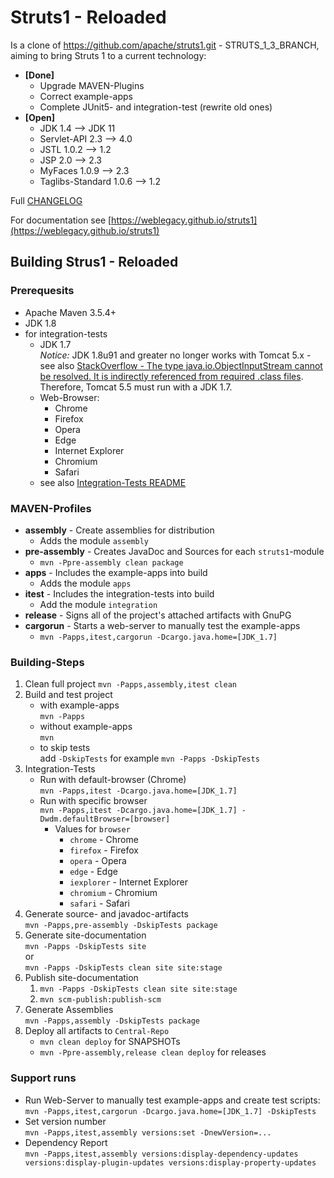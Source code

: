 # Struts1 - Reloaded

Is a clone of <https://github.com/apache/struts1.git> - STRUTS_1_3_BRANCH, aiming to bring Struts 1 to a current technology:

* **[Done]**
  * Upgrade MAVEN-Plugins
  * Correct example-apps
  * Complete JUnit5- and integration-test (rewrite old ones)
* **[Open]**
  * JDK 1.4 --> JDK 11
  * Servlet-API 2.3 --> 4.0
  * JSTL 1.0.2 --> 1.2
  * JSP 2.0 --> 2.3
  * MyFaces 1.0.9 --> 2.3
  * Taglibs-Standard 1.0.6 --> 1.2

Full [CHANGELOG](CHANGELOG.md)

For documentation see [https://weblegacy.github.io/struts1](https://weblegacy.github.io/struts1)

## Building Strus1 - Reloaded

### Prerequesits

* Apache Maven 3.5.4\+
* JDK 1.8
* for integration-tests
  * JDK 1.7  
    *Notice:*
    JDK 1.8u91 and greater no longer works with Tomcat 5.x - see also [StackOverflow - The type java.io.ObjectInputStream cannot be resolved. It is indirectly referenced from required .class files](https://stackoverflow.com/questions/36963248/the-type-java-io-objectinputstream-cannot-be-resolved-it-is-indirectly-referenc/38444118).
    Therefore, Tomcat 5.5 must run with a JDK 1.7.
  * Web-Browser:
    * Chrome
    * Firefox
    * Opera
    * Edge
    * Internet Explorer
    * Chromium
    * Safari
  * see also [Integration-Tests README](integration/apps-it-selenium/README.md)

### MAVEN-Profiles

* **assembly** - Create assemblies for distribution
  * Adds the module `assembly`
* **pre-assembly** - Creates JavaDoc and Sources for each `struts1`-module
  * `mvn -Ppre-assembly clean package`
* **apps** - Includes the example-apps into build
  * Adds the module `apps`
* **itest** - Includes the integration-tests into build
  * Add the module `integration`
* **release** - Signs all of the project's attached artifacts with GnuPG
* **cargorun** - Starts a web-server to manually test the example-apps
  * `mvn -Papps,itest,cargorun -Dcargo.java.home=[JDK_1.7]`

### Building-Steps

1. Clean full project
   `mvn -Papps,assembly,itest clean`
2. Build and test project
   * with example-apps  
     `mvn -Papps`
   * without example-apps  
     `mvn`
   * to skip tests  
     add `-DskipTests` for example `mvn -Papps -DskipTests`
3. Integration-Tests
   * Run with default-browser (Chrome)  
     `mvn -Papps,itest -Dcargo.java.home=[JDK_1.7]`
   * Run with specific browser  
     `mvn -Papps,itest -Dcargo.java.home=[JDK_1.7] -Dwdm.defaultBrowser=[browser]`
     * Values for `browser`
       * `chrome` - Chrome
       * `firefox` - Firefox
       * `opera` - Opera
       * `edge` - Edge
       * `iexplorer` - Internet Explorer
       * `chromium` - Chromium
       * `safari` - Safari
4. Generate source- and javadoc-artifacts  
   `mvn -Papps,pre-assembly -DskipTests package`
5. Generate site-documentation  
   `mvn -Papps -DskipTests site`  
   or  
   `mvn -Papps -DskipTests clean site site:stage`
6. Publish site-documentation  
   1. `mvn -Papps -DskipTests clean site site:stage`
   2. `mvn scm-publish:publish-scm`
7. Generate Assemblies  
   `mvn -Papps,assembly -DskipTests package`
8. Deploy all artifacts to `Central-Repo`  
   * `mvn clean deploy` for SNAPSHOTs
   * `mvn -Ppre-assembly,release clean deploy` for releases

### Support runs

* Run Web-Server to manually test example-apps and create test scripts:  
  `mvn -Papps,itest,cargorun -Dcargo.java.home=[JDK_1.7] -DskipTests`
* Set version number  
  `mvn -Papps,itest,assembly versions:set -DnewVersion=...`
* Dependency Report  
  `mvn -Papps,itest,assembly versions:display-dependency-updates versions:display-plugin-updates versions:display-property-updates`
